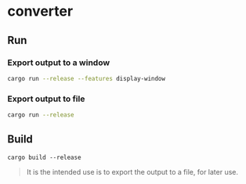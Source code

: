 # converter

## Run

### Export output to a window

```bash
cargo run --release --features display-window
```

### Export output to file

```bash
cargo run --release
```

## Build

```build
cargo build --release
```

> It is the intended use is to export the output to a file, for later use.
